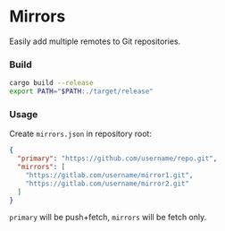 # Mirrors

Easily add multiple remotes to Git repositories.

### Build

```sh
cargo build --release
export PATH="$PATH:./target/release"
```

### Usage

Create `mirrors.json` in repository root:

```json
{
  "primary": "https://github.com/username/repo.git",
  "mirrors": [
    "https://gitlab.com/username/mirror1.git",
    "https://gitlab.com/username/mirror2.git"
  ]
}
```

`primary` will be push+fetch, `mirrors` will be fetch only.
